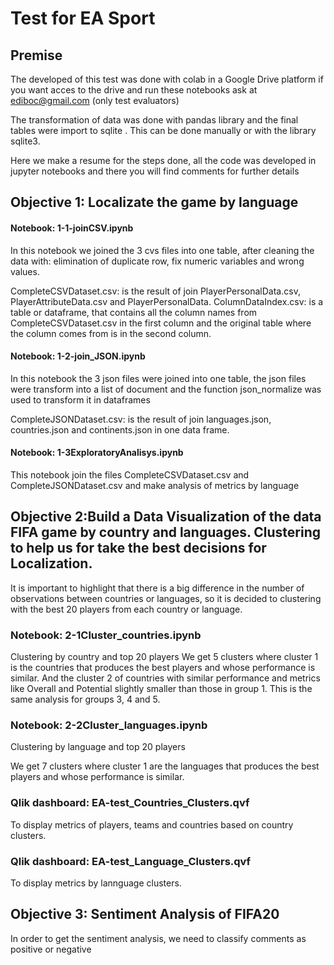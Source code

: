 # Test for EA Sport


## Premise

The developed of this test was done with colab in a Google Drive platform if you want acces to the drive and run these notebooks ask at ediboc@gmail.com (only test evaluators)

The transformation of data was done with pandas library  and the final tables were import to sqlite . This can be done manually or with the library sqlite3.

Here we make a resume for the steps done, all the code was developed in jupyter notebooks and there you will find comments for further details

## Objective 1: Localizate the game by language

#### Notebook: 1-1-joinCSV.ipynb

In this notebook we joined the 3 cvs files into one table, after cleaning the data with: elimination of duplicate row, fix numeric variables and wrong values.

CompleteCSVDataset.csv: is the result of join PlayerPersonalData.csv, PlayerAttributeData.csv and PlayerPersonalData.
ColumnDataIndex.csv: is a table or dataframe, that contains all the column names from CompleteCSVDataset.csv in the first column and the original table where the column comes from is in the second column.

#### Notebook: 1-2-join_JSON.ipynb

In this notebook the 3 json files were joined into one table, the json files were transform into a list of document and the function json_normalize was used to transform it in dataframes

CompleteJSONDataset.csv: is the result of join languages.json, countries.json and continents.json in one data frame.

#### Notebook: 1-3ExploratoryAnalisys.ipynb
This notebook join the files CompleteCSVDataset.csv and CompleteJSONDataset.csv and make analysis of metrics by language

## Objective 2:Build a Data Visualization of the data FIFA game by country and languages. Clustering to help us for take the best decisions for Localization.

It is important to highlight that there is a big difference in the number of observations between countries or languages, so it is decided to clustering with the best 20 players from each country or language.

### Notebook: 2-1Cluster_countries.ipynb
Clustering by country and top 20 players
We get 5 clusters where cluster 1 is the countries that produces the best players and whose performance is similar.
And the cluster 2 of countries with similar performance and metrics like Overall and Potential slightly smaller than those in group 1.
This is the same analysis for groups 3, 4 and 5.

### Notebook: 2-2Cluster_languages.ipynb
Clustering by language and top 20 players

We get 7 clusters where cluster 1 are the languages that produces the best players and whose performance is similar.

### Qlik dashboard: EA-test_Countries_Clusters.qvf
To display metrics of players, teams and countries based on country clusters.

### Qlik dashboard: EA-test_Language_Clusters.qvf
To display metrics by lannguage clusters.

## Objective 3: Sentiment Analysis of FIFA20

In order to get the sentiment analysis, we need to classify comments as positive or negative



